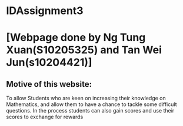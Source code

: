 # IDAssignment3 
<h1>[Webpage done by Ng Tung Xuan(S10205325) and Tan Wei Jun(s10204421)]</h1>
<h2>Motive of this website:</h2>
<p>To allow Students who are keen on increasing their knowledge on Mathematics, and allow them to have a chance to tackle some difficult questions. In the process students can also gain scores and use their scores to exchange for rewards</p>
